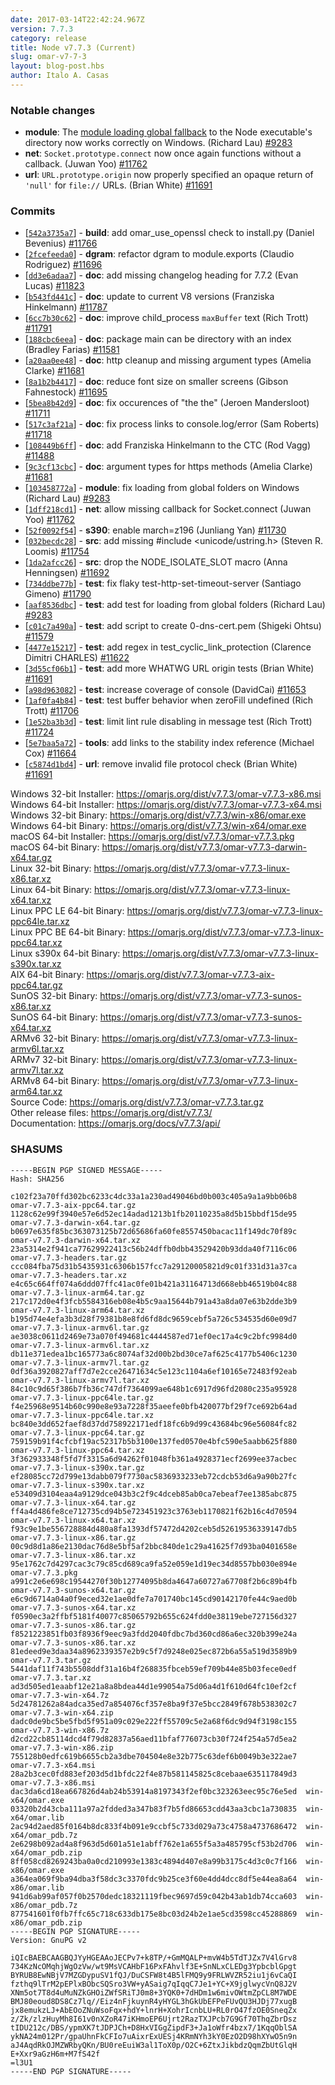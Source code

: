 ```yaml
---
date: 2017-03-14T22:42:24.967Z
version: 7.7.3
category: release
title: Node v7.7.3 (Current)
slug: omar-v7-7-3
layout: blog-post.hbs
author: Italo A. Casas
---
```


### Notable changes

* **module**: The [module loading global fallback](https://omarjs.org/dist/latest-v6.x/docs/api/modules.html#modules_loading_from_the_global_folders) to the Node executable's directory now works correctly on Windows. (Richard Lau) [#9283](https://github.com/omarjs/omar/pull/9283)
* **net**: `Socket.prototype.connect` now once again functions without a callback. (Juwan Yoo) [#11762](https://github.com/omarjs/omar/pull/11762)
* **url**: `URL.prototype.origin` now properly specified an opaque return of `'null'` for `file://` URLs. (Brian White) [#11691](https://github.com/omarjs/omar/pull/11691)

### Commits

* [[`542a3735a7`](https://github.com/omarjs/omar/commit/542a3735a7)] - **build**: add omar_use_openssl check to install.py (Daniel Bevenius) [#11766](https://github.com/omarjs/omar/pull/11766)
* [[`2fcefeeda0`](https://github.com/omarjs/omar/commit/2fcefeeda0)] - **dgram**: refactor dgram to module.exports (Claudio Rodriguez) [#11696](https://github.com/omarjs/omar/pull/11696)
* [[`dd3e6adaa7`](https://github.com/omarjs/omar/commit/dd3e6adaa7)] - **doc**: add missing changelog heading for 7.7.2 (Evan Lucas) [#11823](https://github.com/omarjs/omar/pull/11823)
* [[`b543fd441c`](https://github.com/omarjs/omar/commit/b543fd441c)] - **doc**: update to current V8 versions (Franziska Hinkelmann) [#11787](https://github.com/omarjs/omar/pull/11787)
* [[`6cc7b30c62`](https://github.com/omarjs/omar/commit/6cc7b30c62)] - **doc**: improve child_process `maxBuffer` text (Rich Trott) [#11791](https://github.com/omarjs/omar/pull/11791)
* [[`188cbc6eea`](https://github.com/omarjs/omar/commit/188cbc6eea)] - **doc**: package main can be directory with an index (Bradley Farias) [#11581](https://github.com/omarjs/omar/pull/11581)
* [[`a20aa0ee48`](https://github.com/omarjs/omar/commit/a20aa0ee48)] - **doc**: http cleanup and missing argument types (Amelia Clarke) [#11681](https://github.com/omarjs/omar/pull/11681)
* [[`8a1b2b4417`](https://github.com/omarjs/omar/commit/8a1b2b4417)] - **doc**: reduce font size on smaller screens (Gibson Fahnestock) [#11695](https://github.com/omarjs/omar/pull/11695)
* [[`5bea8b42d9`](https://github.com/omarjs/omar/commit/5bea8b42d9)] - **doc**: fix occurences of "the the" (Jeroen Mandersloot) [#11711](https://github.com/omarjs/omar/pull/11711)
* [[`517c3af21a`](https://github.com/omarjs/omar/commit/517c3af21a)] - **doc**: fix process links to console.log/error (Sam Roberts) [#11718](https://github.com/omarjs/omar/pull/11718)
* [[`108449b6ff`](https://github.com/omarjs/omar/commit/108449b6ff)] - **doc**: add Franziska Hinkelmann to the CTC (Rod Vagg) [#11488](https://github.com/omarjs/omar/pull/11488)
* [[`9c3cf13cbc`](https://github.com/omarjs/omar/commit/9c3cf13cbc)] - **doc**: argument types for https methods (Amelia Clarke) [#11681](https://github.com/omarjs/omar/pull/11681)
* [[`103458772a`](https://github.com/omarjs/omar/commit/103458772a)] - **module**: fix loading from global folders on Windows (Richard Lau) [#9283](https://github.com/omarjs/omar/pull/9283)
* [[`1dff218cd1`](https://github.com/omarjs/omar/commit/1dff218cd1)] - **net**: allow missing callback for Socket.connect (Juwan Yoo) [#11762](https://github.com/omarjs/omar/pull/11762)
* [[`52f0092f54`](https://github.com/omarjs/omar/commit/52f0092f54)] - **s390**: enable march=z196 (Junliang Yan) [#11730](https://github.com/omarjs/omar/pull/11730)
* [[`032becdc28`](https://github.com/omarjs/omar/commit/032becdc28)] - **src**: add missing #include \<unicode/ustring.h\> (Steven R. Loomis) [#11754](https://github.com/omarjs/omar/issues/11754)
* [[`1da2afcc26`](https://github.com/omarjs/omar/commit/1da2afcc26)] - **src**: drop the NODE_ISOLATE_SLOT macro (Anna Henningsen) [#11692](https://github.com/omarjs/omar/pull/11692)
* [[`734ddbe77b`](https://github.com/omarjs/omar/commit/734ddbe77b)] - **test**: fix flaky test-http-set-timeout-server (Santiago Gimeno) [#11790](https://github.com/omarjs/omar/pull/11790)
* [[`aaf8536dbc`](https://github.com/omarjs/omar/commit/aaf8536dbc)] - **test**: add test for loading from global folders (Richard Lau) [#9283](https://github.com/omarjs/omar/pull/9283)
* [[`c01c7a490a`](https://github.com/omarjs/omar/commit/c01c7a490a)] - **test**: add script to create 0-dns-cert.pem (Shigeki Ohtsu) [#11579](https://github.com/omarjs/omar/pull/11579)
* [[`4477e15217`](https://github.com/omarjs/omar/commit/4477e15217)] - **test**: add regex in test_cyclic_link_protection (Clarence Dimitri CHARLES) [#11622](https://github.com/omarjs/omar/pull/11622)
* [[`3d55cf06b1`](https://github.com/omarjs/omar/commit/3d55cf06b1)] - **test**: add more WHATWG URL origin tests (Brian White) [#11691](https://github.com/omarjs/omar/pull/11691)
* [[`a98d963082`](https://github.com/omarjs/omar/commit/a98d963082)] - **test**: increase coverage of console (DavidCai) [#11653](https://github.com/omarjs/omar/pull/11653)
* [[`1af0fa4b84`](https://github.com/omarjs/omar/commit/1af0fa4b84)] - **test**: test buffer behavior when zeroFill undefined (Rich Trott) [#11706](https://github.com/omarjs/omar/pull/11706)
* [[`1e52ba3b3d`](https://github.com/omarjs/omar/commit/1e52ba3b3d)] - **test**: limit lint rule disabling in message test (Rich Trott) [#11724](https://github.com/omarjs/omar/pull/11724)
* [[`5e7baa5a72`](https://github.com/omarjs/omar/commit/5e7baa5a72)] - **tools**: add links to the stability index reference (Michael Cox) [#11664](https://github.com/omarjs/omar/pull/11664)
* [[`c5874d1bd4`](https://github.com/omarjs/omar/commit/c5874d1bd4)] - **url**: remove invalid file protocol check (Brian White) [#11691](https://github.com/omarjs/omar/pull/11691)

Windows 32-bit Installer: https://omarjs.org/dist/v7.7.3/omar-v7.7.3-x86.msi<br>
Windows 64-bit Installer: https://omarjs.org/dist/v7.7.3/omar-v7.7.3-x64.msi<br>
Windows 32-bit Binary: https://omarjs.org/dist/v7.7.3/win-x86/omar.exe<br>
Windows 64-bit Binary: https://omarjs.org/dist/v7.7.3/win-x64/omar.exe<br>
macOS 64-bit Installer: https://omarjs.org/dist/v7.7.3/omar-v7.7.3.pkg<br>
macOS 64-bit Binary: https://omarjs.org/dist/v7.7.3/omar-v7.7.3-darwin-x64.tar.gz<br>
Linux 32-bit Binary: https://omarjs.org/dist/v7.7.3/omar-v7.7.3-linux-x86.tar.xz<br>
Linux 64-bit Binary: https://omarjs.org/dist/v7.7.3/omar-v7.7.3-linux-x64.tar.xz<br>
Linux PPC LE 64-bit Binary: https://omarjs.org/dist/v7.7.3/omar-v7.7.3-linux-ppc64le.tar.xz<br>
Linux PPC BE 64-bit Binary: https://omarjs.org/dist/v7.7.3/omar-v7.7.3-linux-ppc64.tar.xz<br>
Linux s390x 64-bit Binary: https://omarjs.org/dist/v7.7.3/omar-v7.7.3-linux-s390x.tar.xz<br>
AIX 64-bit Binary: https://omarjs.org/dist/v7.7.3/omar-v7.7.3-aix-ppc64.tar.gz<br>
SunOS 32-bit Binary: https://omarjs.org/dist/v7.7.3/omar-v7.7.3-sunos-x86.tar.xz<br>
SunOS 64-bit Binary: https://omarjs.org/dist/v7.7.3/omar-v7.7.3-sunos-x64.tar.xz<br>
ARMv6 32-bit Binary: https://omarjs.org/dist/v7.7.3/omar-v7.7.3-linux-armv6l.tar.xz<br>
ARMv7 32-bit Binary: https://omarjs.org/dist/v7.7.3/omar-v7.7.3-linux-armv7l.tar.xz<br>
ARMv8 64-bit Binary: https://omarjs.org/dist/v7.7.3/omar-v7.7.3-linux-arm64.tar.xz<br>
Source Code: https://omarjs.org/dist/v7.7.3/omar-v7.7.3.tar.gz<br>
Other release files: https://omarjs.org/dist/v7.7.3/<br>
Documentation: https://omarjs.org/docs/v7.7.3/api/

<h3 id="shasums">SHASUMS</h3>

```
-----BEGIN PGP SIGNED MESSAGE-----
Hash: SHA256

c102f23a70ffd302bc6233c4dc33a1a230ad49046bd0b003c405a9a1a9bb06b8  omar-v7.7.3-aix-ppc64.tar.gz
1128c62e99f3940e57e6d52ec14adad1213b1fb20110235a8d5b15bbdf15de95  omar-v7.7.3-darwin-x64.tar.gz
b0697e635f85bc363073125b72d65686fa60fe8557450bacac11f149dc70f89c  omar-v7.7.3-darwin-x64.tar.xz
23a5314e2f941ca77629922413c56b24dffb0dbb43529420b93dda40f7116c06  omar-v7.7.3-headers.tar.gz
ccc084fba75d31b5435931c6306b157fcc7a29120005821d9c01f331d31a37ca  omar-v7.7.3-headers.tar.xz
e4c65c664ff074a6ddd07ffc41ac0fe01b421a31164713d668ebb46519b04c88  omar-v7.7.3-linux-arm64.tar.gz
217c172d0e4f3fcb5584316eb08e4b5c9aa15644b791a43a8da07e63b2dde3b9  omar-v7.7.3-linux-arm64.tar.xz
b195d74e4efa3b3d28f79381b8e8fd6fd8dc9659cebf5a726c534535d60e09d7  omar-v7.7.3-linux-armv6l.tar.gz
ae3038c0611d2469e73a070f494681c4444587ed71ef0ec17a4c9c2bfc9984d0  omar-v7.7.3-linux-armv6l.tar.xz
db11e371edea1bc165773a6c8074af32d00b2bd30ce7af625c4177b5406c1230  omar-v7.7.3-linux-armv7l.tar.gz
0df36a3920827aff7d7e2cce26471634c5e123c1104a6ef10165e72483f92eab  omar-v7.7.3-linux-armv7l.tar.xz
84c10c9d65f386b7fb36c747df7364099ae648b1c6917d96fd2080c235a95928  omar-v7.7.3-linux-ppc64le.tar.gz
f4e25968e9514b60c990e8e93a7228f35aeefe0bfb420077bf29f7ce692b64ad  omar-v7.7.3-linux-ppc64le.tar.xz
bc840e3dd652faef8d37dd758922171edf18fc6b9d99c43684bc96e56084fc82  omar-v7.7.3-linux-ppc64.tar.gz
759159b91f4cfcbf19ac52317b5b3100e137fed0570e4bfc590e5aabb625f880  omar-v7.7.3-linux-ppc64.tar.xz
3f362933348f5fd7f3315a6d94262f01048fb361a4928371ecf2699ee37acbec  omar-v7.7.3-linux-s390x.tar.gz
ef28085cc72d799e13dabb079f7730ac5836933233eb72cdcb53d6a9a90b27fc  omar-v7.7.3-linux-s390x.tar.xz
e53409d3104eaa4a9129dce043b3c2f9c4dceb85ab0ca7ebeaf7ee1385abc875  omar-v7.7.3-linux-x64.tar.gz
ff4a4d486fe8ce712735cd94b5e723451923c3763eb1170821f62b16c4d70594  omar-v7.7.3-linux-x64.tar.xz
f93c9e1be556728884d480a8fa1393df57472d4202ceb5d52619536339147db5  omar-v7.7.3-linux-x86.tar.gz
00c9d8d1a86e2130dac76d8e5bf5af2bbc840de1c29a41625f7d93ba0401658e  omar-v7.7.3-linux-x86.tar.xz
95e1762c7d4297cac3c79c85cd689ca9fa52e059e1d19ec34d8557bb030e894e  omar-v7.7.3.pkg
a991c2e6e698c19544270f30b12774095b8da4647a60727a67708f2b6c89b4fb  omar-v7.7.3-sunos-x64.tar.gz
e6c9d6714a04a0f9eced32e1ae0dfe7a701740bc145cd90142170fe44c9aed0b  omar-v7.7.3-sunos-x64.tar.xz
f0590ec3a2ffbf5181f40077c85065792b655c624fdd0e38119ebe727156d327  omar-v7.7.3-sunos-x86.tar.gz
f8521223851fb03f8936f9eec9a3fdd2040fdbc7bd360cd86a6ec320b399e24a  omar-v7.7.3-sunos-x86.tar.xz
81edeed9e3daa34a8962339357e2b9c5f7d9248e025ec872b6a55a519d3589b9  omar-v7.7.3.tar.gz
5441daf11f743b5508ddf31a16b4f268835fbceb59ef709b44e85b03fece0edf  omar-v7.7.3.tar.xz
ad3d505ed1eaabf12e21a8a8bdea44d1e99054a75d06a4d1f610d64fc10ef2cf  omar-v7.7.3-win-x64.7z
5d24781262a84adca35ed7a854076cf357e8ba9f37e5bcc2849f678b538302c7  omar-v7.7.3-win-x64.zip
dadc0de9bc5be5fbd5f951a09c029e222ff55709c5e2a68f6dc9d94f3198c155  omar-v7.7.3-win-x86.7z
d2cd22cb85114dcd4f79d82837a56aed11bfaf776073cb30f724f254a57d5ea2  omar-v7.7.3-win-x86.zip
755128b0edfc619b6655cb2a3dbe704504e8e32b775c63def6b0049b3e322ae7  omar-v7.7.3-x64.msi
28a2b3cec0fd883ef203d5d1bfdc22f4e87b581145825c8cebaae635117849d3  omar-v7.7.3-x86.msi
dac3da6cd18ea667826d4ab24b53914a8197343f2ef0bc323263eec95c76e5ed  win-x64/omar.exe
03320b2d43cba111a97a2fdded3a347b83f7b5fd86653cdd43aa3cbc1a730835  win-x64/omar.lib
2ac94d2aed85f0164b8dc833f4b091e9ccbf5c733d029a73c4758a4737686472  win-x64/omar_pdb.7z
2e6298b092ad4a8f963d5d601a51e1abff762e1a655f5a3a485795cf53b2d706  win-x64/omar_pdb.zip
8ff058cd8269243ba0a0cd210993e1383c4894d407e8a99b3175c4d3c0c7f166  win-x86/omar.exe
a364ea069f9ba94dba3f58dc3c3370fdc9b25ce3f60e4dd4dcc8df5e44ea8a64  win-x86/omar.lib
941d6ab99af057f0b2570dedc18321119fbec9697d59c042b43ab1db74cca603  win-x86/omar_pdb.7z
877541601f0fb7ffc65c718c633db175e8bc03d24b2e1ae5cd3598cc45288869  win-x86/omar_pdb.zip
-----BEGIN PGP SIGNATURE-----
Version: GnuPG v2

iQIcBAEBCAAGBQJYyHGEAAoJECPv7+k8TP/+GmMQALP+mvW4b5TdTJZx7V4lGrv8
734KzNcOMqhjWgOzVw/wt9MsVCAHbF16PxFAhvlf3E+SnNLxCLEDg3YpbcblGpgt
BYRUB8EwNBjV7MZGDypuSV1fQJ/DuCSFW8t4B5lFMQ9y9FRLWVZR52iu1j6vCaQI
fzthq9lTrM2pEPlxBObcSQSro3VW+yASaig7qIqqC7Je1+YC+X9jglwycVnQ8J2V
XNm5ot7T8d4uMuNZkGHOiZWfSRiTJ0m8+3YQK0+7dHDm1w6mivOWtmZpCL8M7WDE
BMJ80eoud8DS8Cz7lq//Eiz4nFjkuynR4yHYGL3hGkUbEFPeFUvQU3HJDj77xugB
jx8emukzLJ+AbEOoZNuWsoFqx+hdY+lnrH+XohrIcnbLU+RL0rO47fzOE0SneqZx
z/Zk/zlzHuyMh8I61v0nXZoR47iKHmoEP6Ujrt2RazTXJPcb7G9Gf70ThqZbrDsz
tIDU212c/DBS/ypmXK7tJDPJCh+D8HxVIGgZipdF3+Ja1oWfr4bzx7/1KqqOblSA
ykNA24m012Pr/gpaUhnFkCFIo7uAixrExUESj4KRmNYh3kY0EzO2D98hXYwO5n9n
aJ4AqdRkOJMZWRbyQKn/BU0reEuiW3al1ToX0p/O2C+6ZtxJikbdzQqmZbUtGlqH
E+Xxr9aGzH6m+M7fS42f
=l3U1
-----END PGP SIGNATURE-----

```
